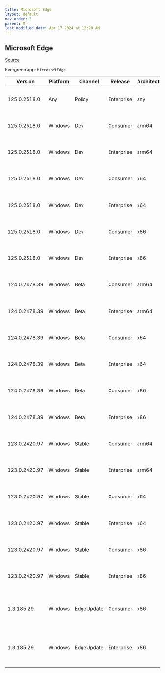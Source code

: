 ```yaml
---
title: Microsoft Edge
layout: default
nav_order: 2
parent: M
last_modified_date: Apr 17 2024 at 12:28 AM
---
```


## Microsoft Edge

[Source](https://www.microsoft.com/edge)

Evergreen app: `MicrosoftEdge`

| Version       | Platform | Channel    | Release    | Architecture | Hash                                                             | URI                                                                                                                                                                                                                                                                                                                      |
| ------------- | -------- | ---------- | ---------- | ------------ | ---------------------------------------------------------------- | ------------------------------------------------------------------------------------------------------------------------------------------------------------------------------------------------------------------------------------------------------------------------------------------------------------------------ |
| 125.0.2518.0  | Any      | Policy     | Enterprise | any          | BA1D240014BFC666F6C80F2A48D561F36CFCFD5099D95DA83EE086A781131D3B | [https://msedge.sf.dl.delivery.mp.microsoft.com/filestreamingservice/files/95c26a2c-ebf0-4a01-8455-a3390cfe495b/MicrosoftEdgePolicyTemplates.cab](https://msedge.sf.dl.delivery.mp.microsoft.com/filestreamingservice/files/95c26a2c-ebf0-4a01-8455-a3390cfe495b/MicrosoftEdgePolicyTemplates.cab)                       |
| 125.0.2518.0  | Windows  | Dev        | Consumer   | arm64        | AA24E3A273760A2E2D438E256019F85B0C82E3085897BCBB617526A805FD32AE | [https://msedge.sf.dl.delivery.mp.microsoft.com/filestreamingservice/files/d6b9f8a4-ad18-4b26-8212-66ff5430aa2b/MicrosoftEdgeDevEnterpriseARM64.msi](https://msedge.sf.dl.delivery.mp.microsoft.com/filestreamingservice/files/d6b9f8a4-ad18-4b26-8212-66ff5430aa2b/MicrosoftEdgeDevEnterpriseARM64.msi)                 |
| 125.0.2518.0  | Windows  | Dev        | Enterprise | arm64        | AA24E3A273760A2E2D438E256019F85B0C82E3085897BCBB617526A805FD32AE | [https://msedge.sf.dl.delivery.mp.microsoft.com/filestreamingservice/files/d6b9f8a4-ad18-4b26-8212-66ff5430aa2b/MicrosoftEdgeDevEnterpriseARM64.msi](https://msedge.sf.dl.delivery.mp.microsoft.com/filestreamingservice/files/d6b9f8a4-ad18-4b26-8212-66ff5430aa2b/MicrosoftEdgeDevEnterpriseARM64.msi)                 |
| 125.0.2518.0  | Windows  | Dev        | Consumer   | x64          | EE739DB76B50064E38CEA65413CAB1BD23F5FF81A4D0915D930DE83A097A3326 | [https://msedge.sf.dl.delivery.mp.microsoft.com/filestreamingservice/files/4fb634c7-5503-4fa8-b028-7d7b9483fd58/MicrosoftEdgeDevEnterpriseX64.msi](https://msedge.sf.dl.delivery.mp.microsoft.com/filestreamingservice/files/4fb634c7-5503-4fa8-b028-7d7b9483fd58/MicrosoftEdgeDevEnterpriseX64.msi)                     |
| 125.0.2518.0  | Windows  | Dev        | Enterprise | x64          | EE739DB76B50064E38CEA65413CAB1BD23F5FF81A4D0915D930DE83A097A3326 | [https://msedge.sf.dl.delivery.mp.microsoft.com/filestreamingservice/files/4fb634c7-5503-4fa8-b028-7d7b9483fd58/MicrosoftEdgeDevEnterpriseX64.msi](https://msedge.sf.dl.delivery.mp.microsoft.com/filestreamingservice/files/4fb634c7-5503-4fa8-b028-7d7b9483fd58/MicrosoftEdgeDevEnterpriseX64.msi)                     |
| 125.0.2518.0  | Windows  | Dev        | Consumer   | x86          | D90DD2C284B7A7B7CF37ADD78A96C246E121E4D245873769F82B80806B6E5CA1 | [https://msedge.sf.dl.delivery.mp.microsoft.com/filestreamingservice/files/7ee29800-082f-41de-bf78-67aba5b9cd14/MicrosoftEdgeDevEnterpriseX86.msi](https://msedge.sf.dl.delivery.mp.microsoft.com/filestreamingservice/files/7ee29800-082f-41de-bf78-67aba5b9cd14/MicrosoftEdgeDevEnterpriseX86.msi)                     |
| 125.0.2518.0  | Windows  | Dev        | Enterprise | x86          | D90DD2C284B7A7B7CF37ADD78A96C246E121E4D245873769F82B80806B6E5CA1 | [https://msedge.sf.dl.delivery.mp.microsoft.com/filestreamingservice/files/7ee29800-082f-41de-bf78-67aba5b9cd14/MicrosoftEdgeDevEnterpriseX86.msi](https://msedge.sf.dl.delivery.mp.microsoft.com/filestreamingservice/files/7ee29800-082f-41de-bf78-67aba5b9cd14/MicrosoftEdgeDevEnterpriseX86.msi)                     |
| 124.0.2478.39 | Windows  | Beta       | Consumer   | arm64        | F4B44EA8A1AE4133924DFE67C900F4710487BE73B2E8E3DE9E263303F0C1ED79 | [https://msedge.sf.dl.delivery.mp.microsoft.com/filestreamingservice/files/11e37815-e598-4232-9737-c4e4d9d9e64e/MicrosoftEdgeBetaEnterpriseARM64.msi](https://msedge.sf.dl.delivery.mp.microsoft.com/filestreamingservice/files/11e37815-e598-4232-9737-c4e4d9d9e64e/MicrosoftEdgeBetaEnterpriseARM64.msi)               |
| 124.0.2478.39 | Windows  | Beta       | Enterprise | arm64        | F4B44EA8A1AE4133924DFE67C900F4710487BE73B2E8E3DE9E263303F0C1ED79 | [https://msedge.sf.dl.delivery.mp.microsoft.com/filestreamingservice/files/11e37815-e598-4232-9737-c4e4d9d9e64e/MicrosoftEdgeBetaEnterpriseARM64.msi](https://msedge.sf.dl.delivery.mp.microsoft.com/filestreamingservice/files/11e37815-e598-4232-9737-c4e4d9d9e64e/MicrosoftEdgeBetaEnterpriseARM64.msi)               |
| 124.0.2478.39 | Windows  | Beta       | Consumer   | x64          | 69C272EE464AF6418AA0AA827279E7441160AF8DAC9EED2598712991AC42804C | [https://msedge.sf.dl.delivery.mp.microsoft.com/filestreamingservice/files/002e7a94-e89f-4981-8e85-dffc39deda5c/MicrosoftEdgeBetaEnterpriseX64.msi](https://msedge.sf.dl.delivery.mp.microsoft.com/filestreamingservice/files/002e7a94-e89f-4981-8e85-dffc39deda5c/MicrosoftEdgeBetaEnterpriseX64.msi)                   |
| 124.0.2478.39 | Windows  | Beta       | Enterprise | x64          | 69C272EE464AF6418AA0AA827279E7441160AF8DAC9EED2598712991AC42804C | [https://msedge.sf.dl.delivery.mp.microsoft.com/filestreamingservice/files/002e7a94-e89f-4981-8e85-dffc39deda5c/MicrosoftEdgeBetaEnterpriseX64.msi](https://msedge.sf.dl.delivery.mp.microsoft.com/filestreamingservice/files/002e7a94-e89f-4981-8e85-dffc39deda5c/MicrosoftEdgeBetaEnterpriseX64.msi)                   |
| 124.0.2478.39 | Windows  | Beta       | Consumer   | x86          | C93733CE2E5617F838EC8A3E93B9F6F61C9FB4453D889955527393CB0DC81E68 | [https://msedge.sf.dl.delivery.mp.microsoft.com/filestreamingservice/files/41e01eed-75c8-4382-b7ea-ba34866976c6/MicrosoftEdgeBetaEnterpriseX86.msi](https://msedge.sf.dl.delivery.mp.microsoft.com/filestreamingservice/files/41e01eed-75c8-4382-b7ea-ba34866976c6/MicrosoftEdgeBetaEnterpriseX86.msi)                   |
| 124.0.2478.39 | Windows  | Beta       | Enterprise | x86          | C93733CE2E5617F838EC8A3E93B9F6F61C9FB4453D889955527393CB0DC81E68 | [https://msedge.sf.dl.delivery.mp.microsoft.com/filestreamingservice/files/41e01eed-75c8-4382-b7ea-ba34866976c6/MicrosoftEdgeBetaEnterpriseX86.msi](https://msedge.sf.dl.delivery.mp.microsoft.com/filestreamingservice/files/41e01eed-75c8-4382-b7ea-ba34866976c6/MicrosoftEdgeBetaEnterpriseX86.msi)                   |
| 123.0.2420.97 | Windows  | Stable     | Consumer   | arm64        | 7F74D1AF33FE885C024EE3C1B2F7390619895D2C0CCE3396ACCB4C0C83EFECD2 | [https://msedge.sf.dl.delivery.mp.microsoft.com/filestreamingservice/files/2b785cff-c8c6-4204-b7ec-0f40cae4deef/MicrosoftEdgeEnterpriseARM64.msi](https://msedge.sf.dl.delivery.mp.microsoft.com/filestreamingservice/files/2b785cff-c8c6-4204-b7ec-0f40cae4deef/MicrosoftEdgeEnterpriseARM64.msi)                       |
| 123.0.2420.97 | Windows  | Stable     | Enterprise | arm64        | 7F74D1AF33FE885C024EE3C1B2F7390619895D2C0CCE3396ACCB4C0C83EFECD2 | [https://msedge.sf.dl.delivery.mp.microsoft.com/filestreamingservice/files/2b785cff-c8c6-4204-b7ec-0f40cae4deef/MicrosoftEdgeEnterpriseARM64.msi](https://msedge.sf.dl.delivery.mp.microsoft.com/filestreamingservice/files/2b785cff-c8c6-4204-b7ec-0f40cae4deef/MicrosoftEdgeEnterpriseARM64.msi)                       |
| 123.0.2420.97 | Windows  | Stable     | Consumer   | x64          | B0F4DA37379877D8B982E8E08E180F1E62511E707E151EDC7E376B639A5D2C18 | [https://msedge.sf.dl.delivery.mp.microsoft.com/filestreamingservice/files/f626650a-cf6a-4f73-ab30-3889c621001f/MicrosoftEdgeEnterpriseX64.msi](https://msedge.sf.dl.delivery.mp.microsoft.com/filestreamingservice/files/f626650a-cf6a-4f73-ab30-3889c621001f/MicrosoftEdgeEnterpriseX64.msi)                           |
| 123.0.2420.97 | Windows  | Stable     | Enterprise | x64          | B0F4DA37379877D8B982E8E08E180F1E62511E707E151EDC7E376B639A5D2C18 | [https://msedge.sf.dl.delivery.mp.microsoft.com/filestreamingservice/files/f626650a-cf6a-4f73-ab30-3889c621001f/MicrosoftEdgeEnterpriseX64.msi](https://msedge.sf.dl.delivery.mp.microsoft.com/filestreamingservice/files/f626650a-cf6a-4f73-ab30-3889c621001f/MicrosoftEdgeEnterpriseX64.msi)                           |
| 123.0.2420.97 | Windows  | Stable     | Consumer   | x86          | 3A2294F10F2E010CB4B9F34051DD5FFF19B0E0C9C3F87E194C2A5FBC930191A7 | [https://msedge.sf.dl.delivery.mp.microsoft.com/filestreamingservice/files/bd2081dc-51ce-44f7-b240-4679169a2379/MicrosoftEdgeEnterpriseX86.msi](https://msedge.sf.dl.delivery.mp.microsoft.com/filestreamingservice/files/bd2081dc-51ce-44f7-b240-4679169a2379/MicrosoftEdgeEnterpriseX86.msi)                           |
| 123.0.2420.97 | Windows  | Stable     | Enterprise | x86          | 3A2294F10F2E010CB4B9F34051DD5FFF19B0E0C9C3F87E194C2A5FBC930191A7 | [https://msedge.sf.dl.delivery.mp.microsoft.com/filestreamingservice/files/bd2081dc-51ce-44f7-b240-4679169a2379/MicrosoftEdgeEnterpriseX86.msi](https://msedge.sf.dl.delivery.mp.microsoft.com/filestreamingservice/files/bd2081dc-51ce-44f7-b240-4679169a2379/MicrosoftEdgeEnterpriseX86.msi)                           |
| 1.3.185.29    | Windows  | EdgeUpdate | Consumer   | x86          | C2CA3135F3CAFD79BF90D4CB3118943CA17F40E0D651D1FC32B1B3D22D1412AA | [https://msedge.sf.dl.delivery.mp.microsoft.com/filestreamingservice/files/4d6076eb-9605-4ec8-9571-39d3b988e526/MicrosoftEdgeUpdateSetup_X86_1.3.185.29.exe](https://msedge.sf.dl.delivery.mp.microsoft.com/filestreamingservice/files/4d6076eb-9605-4ec8-9571-39d3b988e526/MicrosoftEdgeUpdateSetup_X86_1.3.185.29.exe) |
| 1.3.185.29    | Windows  | EdgeUpdate | Enterprise | x86          | C2CA3135F3CAFD79BF90D4CB3118943CA17F40E0D651D1FC32B1B3D22D1412AA | [https://msedge.sf.dl.delivery.mp.microsoft.com/filestreamingservice/files/4d6076eb-9605-4ec8-9571-39d3b988e526/MicrosoftEdgeUpdateSetup_X86_1.3.185.29.exe](https://msedge.sf.dl.delivery.mp.microsoft.com/filestreamingservice/files/4d6076eb-9605-4ec8-9571-39d3b988e526/MicrosoftEdgeUpdateSetup_X86_1.3.185.29.exe) |
